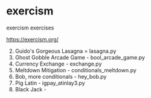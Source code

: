 # exercism
exercism exercises

https://exercism.org/

2. Guido's Gorgeous Lasagna = lasagna.py
3. Ghost Gobble Arcade Game - bool_arcade_game.py
4. Currency Exchange - exchange.py
5. Meltdown Mitigation - conditionals_meltdown.py
6. Bob, more conditionals - hey_bob.py
7. Pig Latin - igpay_atinlay3.py
8. Black Jack - 